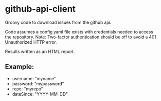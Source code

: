 # github-api-client

Groovy code to download issues from the github api.

Code assumes a config.yaml file exists with credentials needed to access the repository.
Note: Two-factor authentication should be off to avoid a 401 Unauthorized HTTP error.

Results written as an HTML report.

## Example:
 - username: "myname"
 - password: "mypassword"
 - repo: "myrepo"
 - dateSince: "YYYY-MM-DD"

  
